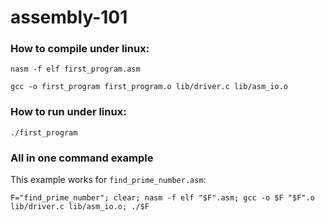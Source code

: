 assembly-101
============


### How to compile under linux:

```
nasm -f elf first_program.asm
```


```
gcc -o first_program first_program.o lib/driver.c lib/asm_io.o
```



### How to run under linux:

```
./first_program
```


### All in one command example 

This example works for `find_prime_number.asm`:

```
F="find_prime_number"; clear; nasm -f elf "$F".asm; gcc -o $F "$F".o lib/driver.c lib/asm_io.o; ./$F
```
